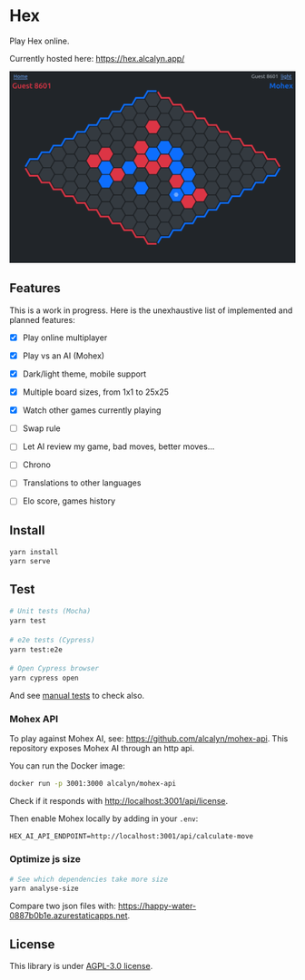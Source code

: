 # Hex

Play Hex online.

Currently hosted here: <https://hex.alcalyn.app/>

![Game screenshot](assets/images/screenshots/game.png)

## Features

This is a work in progress. Here is the unexhaustive list of implemented and planned features:

- [x] Play online multiplayer
- [x] Play vs an AI (Mohex)
- [x] Dark/light theme, mobile support
- [x] Multiple board sizes, from 1x1 to 25x25
- [x] Watch other games currently playing
- [ ] Swap rule
- [ ] Let AI review my game, bad moves, better moves...
- [ ] Chrono
- [ ] Translations to other languages
- [ ] Elo score, games history


## Install

```
yarn install
yarn serve
```

## Test

``` bash
# Unit tests (Mocha)
yarn test

# e2e tests (Cypress)
yarn test:e2e

# Open Cypress browser
yarn cypress open
```

And see [manual tests](./manual-tests.md) to check also.

### Mohex API

To play against Mohex AI, see: <https://github.com/alcalyn/mohex-api>.
This repository exposes Mohex AI through an http api.

You can run the Docker image:

``` bash
docker run -p 3001:3000 alcalyn/mohex-api
```

Check if it responds with <http://localhost:3001/api/license>.

Then enable Mohex locally by adding in your `.env`:

``` dotenv
HEX_AI_API_ENDPOINT=http://localhost:3001/api/calculate-move
```

### Optimize js size

``` bash
# See which dependencies take more size
yarn analyse-size
```

Compare two json files with: <https://happy-water-0887b0b1e.azurestaticapps.net>.

## License

This library is under [AGPL-3.0 license](LICENSE).
